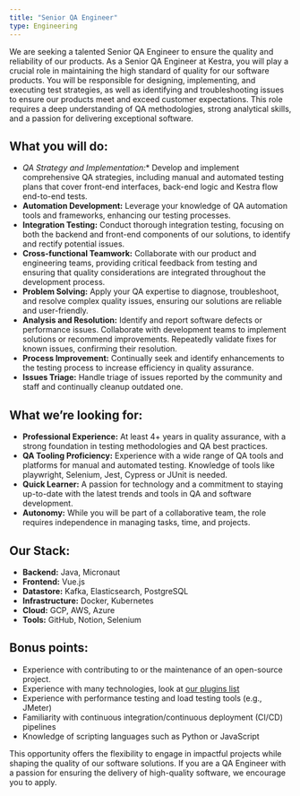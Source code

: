 ```yaml
---
title: "Senior QA Engineer"
type: Engineering
---
```


We are seeking a talented Senior QA Engineer to ensure the quality and reliability of our products. As a Senior QA Engineer at Kestra, you will play a crucial role in maintaining the high standard of quality for our software products. You will be responsible for designing, implementing, and executing test strategies, as well as identifying and troubleshooting issues to ensure our products meet and exceed customer expectations. This role requires a deep understanding of QA methodologies, strong analytical skills, and a passion for delivering exceptional software.

## What you will do:

- *QA Strategy and Implementation:** Develop and implement comprehensive QA strategies, including manual and automated testing plans that cover front-end interfaces, back-end logic and Kestra flow end-to-end tests.
- **Automation Development:** Leverage your knowledge of QA automation tools and frameworks, enhancing our testing processes.
- **Integration Testing:** Conduct thorough integration testing, focusing on both the backend and front-end components of our solutions, to identify and rectify potential issues.
- **Cross-functional Teamwork:** Collaborate with our product and engineering teams, providing critical feedback from testing and ensuring that quality considerations are integrated throughout the development process.
- **Problem Solving:** Apply your QA expertise to diagnose, troubleshoot, and resolve complex quality issues, ensuring our solutions are reliable and user-friendly.
- **Analysis and Resolution:** Identify and report software defects or performance issues. Collaborate with development teams to implement solutions or recommend improvements. Repeatedly validate fixes for known issues, confirming their resolution.
- **Process Improvement:** Continually seek and identify enhancements to the testing process to increase efficiency in quality assurance.
- **Issues Triage:** Handle triage of issues reported by the community and staff and continually cleanup outdated one.

## What we’re looking for:

- **Professional Experience:** At least 4+ years in quality assurance, with a strong foundation in testing methodologies and QA best practices.
- **QA Tooling Proficiency:** Experience with a wide range of QA tools and platforms for manual and automated testing. Knowledge of tools like playwright, Selenium, Jest, Cypress or JUnit is needed.
- **Quick Learner:** A passion for technology and a commitment to staying up-to-date with the latest trends and tools in QA and software development.
- **Autonomy:** While you will be part of a collaborative team, the role requires independence in managing tasks, time, and projects.

## Our Stack:
- **Backend:** Java, Micronaut
- **Frontend:** Vue.js
- **Datastore:** Kafka, Elasticsearch, PostgreSQL
- **Infrastructure:** Docker, Kubernetes
- **Cloud:** GCP, AWS, Azure
- **Tools:** GitHub, Notion, Selenium

## Bonus points:

- Experience with contributing to or the maintenance of an open-source project.
- Experience with many technologies, look at [our plugins list](/plugins/)
- Experience with performance testing and load testing tools (e.g., JMeter)
- Familiarity with continuous integration/continuous deployment (CI/CD) pipelines
- Knowledge of scripting languages such as Python or JavaScript

This opportunity offers the flexibility to engage in impactful projects while shaping the quality of our software solutions. If you are a QA Engineer with a passion for ensuring the delivery of high-quality software, we encourage you to apply.
